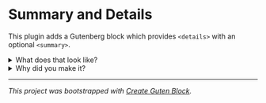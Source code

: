 # Summary and Details

This plugin adds a Gutenberg block which provides `<details>` with an optional `<summary>`.

<details>
<summary>What does that look like?</summary>
Why, just like this!
</details>

<details>
<summary>Why did you make it?</summary>
I wanted to try making a Gutenberg block, and I read [this article](https://css-tricks.com/quick-reminder-that-details-summary-is-the-easiest-way-ever-to-make-an-accordion/) last week.
</details>

***

_This project was bootstrapped with [Create Guten Block](https://github.com/ahmadawais/create-guten-block)._
